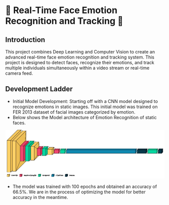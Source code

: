 # 🚀 Real-Time Face Emotion Recognition and Tracking 🎥

## Introduction
This project combines Deep Learning and Computer Vision to create an advanced real-time face emotion recognition and tracking system. This project is designed to detect faces, recognize their emotions, and track multiple individuals simultaneously within a video stream or real-time camera feed.

## Development Ladder
- Initial Model Development: Starting off with a CNN model designed to recognize emotions in static images. This initial model was trained on FER 2013 dataset of facial images categorized by emotion. <br>
- Below shows the Model architecture of Emotion Recognition of static faces. <br>

<img src = "Model Architecture.jpg">

- The model was trained with 100 epochs and obtained an accuracy of 66.5%. We are in the process of optimizing the model for better accuracy in the meantime.
